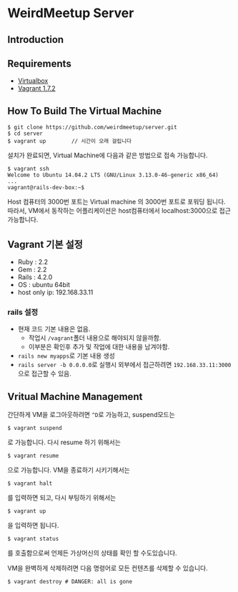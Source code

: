 # WeirdMeetup Server
## Introduction

## Requirements
* [Virtualbox ](https://www.virtualbox.org/)
* [Vagrant 1.7.2](https://www.vagrantup.com/)

## How To Build The Virtual Machine

```
$ git clone https://github.com/weirdmeetup/server.git
$ cd server
$ vagrant up		// 시간이 오래 걸립니다
```
설치가 완료되면, Virtual Machine에 다음과 같은 방법으로 접속 가능합니다.
```
$ vagrant ssh
Welcome to Ubuntu 14.04.2 LTS (GNU/Linux 3.13.0-46-generic x86_64)
...
vagrant@rails-dev-box:~$
```
Host 컴퓨터의 3000번 포트는 Virtual machine 의 3000번 포트로 포워딩 됩니다. 따라서, VM에서 동작하는 어플리케이션은 host컴퓨터에서 localhost:3000으로 접근 가능합니다.  

## Vagrant 기본 설정
* Ruby : 2.2
* Gem : 2.2
* Rails : 4.2.0
* OS : ubuntu 64bit
* host only ip: 192.168.33.11

### rails 설정
* 현재 코드 기본 내용은 없음.
    * 작업시 `/vagrant`폴더 내용으로 해야되지 않을까함.
    * 이부분은 확인후 추가 및 작업에 대한 내용을 남겨야함.
* `rails new myapps`로 기본 내용 생성
* `rails server -b 0.0.0.0`로 실행시 외부에서 접근하려면
  `192.168.33.11:3000`으로 접근할 수 있음.

## Vritual Machine Management
간단하게 VM을 로그아웃하려면 `^D`로 가능하고, suspend모드는
```
$ vagrant suspend
```
로 가능합니다. 다시 resume 하기 위해서는
```
$ vagrant resume
```
으로 가능합니다. VM을 종료하기 시키기해서는
```
$ vagrant halt
```
를 입력하면 되고, 다시 부팅하기 위해서는

```
$ vagrant up
```
을 입력하면 됩니다.

```
$ vagrant status
```
를 호출함으로써 언제든 가상머신의 상태를 확인 할 수도있습니다.

VM을 완벽하게 삭제하려면 다음 명령어로 모든 컨텐츠를 삭제할 수 있습니다.
```
$ vagrant destroy # DANGER: all is gone
```
